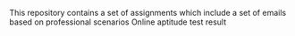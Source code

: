 This repository contains a set of assignments which include a set of emails based on professional scenarios
Online aptitude test result
